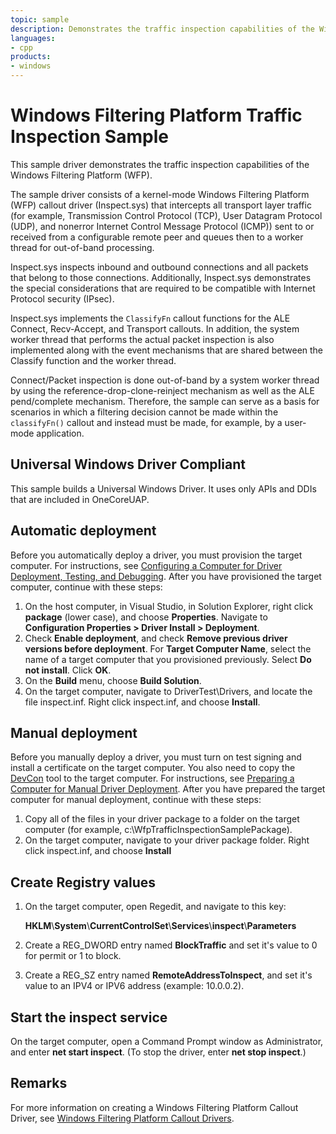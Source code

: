 ```yaml
---
topic: sample
description: Demonstrates the traffic inspection capabilities of the Windows Filtering Platform (WFP).
languages:
- cpp
products:
- windows
---
```


<!---
    name: Windows Filtering Platform Traffic Inspection Sample
    platform: KMDF
    language: cpp
    category: Network
    description: Demonstrates the traffic inspection capabilities of the Windows Filtering Platform (WFP).
    samplefwlink: http://go.microsoft.com/fwlink/p/?LinkId=617931
--->

# Windows Filtering Platform Traffic Inspection Sample

This sample driver demonstrates the traffic inspection capabilities of the Windows Filtering Platform (WFP).

The sample driver consists of a kernel-mode Windows Filtering Platform (WFP) callout driver (Inspect.sys) that intercepts all transport layer traffic (for example, Transmission Control Protocol (TCP), User Datagram Protocol (UDP), and nonerror Internet Control Message Protocol (ICMP)) sent to or received from a configurable remote peer and queues then to a worker thread for out-of-band processing.

Inspect.sys inspects inbound and outbound connections and all packets that belong to those connections. Additionally, Inspect.sys demonstrates the special considerations that are required to be compatible with Internet Protocol security (IPsec).

Inspect.sys implements the `ClassifyFn` callout functions for the ALE Connect, Recv-Accept, and Transport callouts. In addition, the system worker thread that performs the actual packet inspection is also implemented along with the event mechanisms that are shared between the Classify function and the worker thread.

Connect/Packet inspection is done out-of-band by a system worker thread by using the reference-drop-clone-reinject mechanism as well as the ALE pend/complete mechanism. Therefore, the sample can serve as a basis for scenarios in which a filtering decision cannot be made within the `classifyFn()` callout and instead must be made, for example, by a user-mode application.

## Universal Windows Driver Compliant

This sample builds a Universal Windows Driver. It uses only APIs and DDIs that are included in OneCoreUAP.

Automatic deployment
--------------------

Before you automatically deploy a driver, you must provision the target computer. For instructions, see [Configuring a Computer for Driver Deployment, Testing, and Debugging](http://msdn.microsoft.com/en-us/library/windows/hardware/). After you have provisioned the target computer, continue with these steps:

1.  On the host computer, in Visual Studio, in Solution Explorer, right click **package** (lower case), and choose **Properties**. Navigate to **Configuration Properties \> Driver Install \> Deployment**.
2.  Check **Enable deployment**, and check **Remove previous driver versions before deployment**. For **Target Computer Name**, select the name of a target computer that you provisioned previously. Select **Do not install**. Click **OK**.
3.  On the **Build** menu, choose **Build Solution**.
4.  On the target computer, navigate to DriverTest\\Drivers, and locate the file inspect.inf. Right click inspect.inf, and choose **Install**.

Manual deployment
-----------------

Before you manually deploy a driver, you must turn on test signing and install a certificate on the target computer. You also need to copy the [DevCon](http://msdn.microsoft.com/en-us/library/windows/hardware/ff544707) tool to the target computer. For instructions, see [Preparing a Computer for Manual Driver Deployment](https://docs.microsoft.com/en-us/windows-hardware/drivers/develop/preparing-a-computer-for-manual-driver-deployment). After you have prepared the target computer for manual deployment, continue with these steps:

1.  Copy all of the files in your driver package to a folder on the target computer (for example, c:\\WfpTrafficInspectionSamplePackage).
2.  On the target computer, navigate to your driver package folder. Right click inspect.inf, and choose **Install**

Create Registry values
----------------------

1.  On the target computer, open Regedit, and navigate to this key:

    **HKLM**\\**System**\\**CurrentControlSet**\\**Services**\\**inspect**\\**Parameters**

2.  Create a REG\_DWORD entry named **BlockTraffic** and set it's value to 0 for permit or 1 to block.

3.  Create a REG\_SZ entry named **RemoteAddressToInspect**, and set it's value to an IPV4 or IPV6 address (example: 10.0.0.2).

Start the inspect service
-------------------------

On the target computer, open a Command Prompt window as Administrator, and enter **net start inspect**. (To stop the driver, enter **net stop inspect**.)

Remarks
-------

For more information on creating a Windows Filtering Platform Callout Driver, see [Windows Filtering Platform Callout Drivers](http://msdn.microsoft.com/en-us/library/windows/hardware/ff571068).